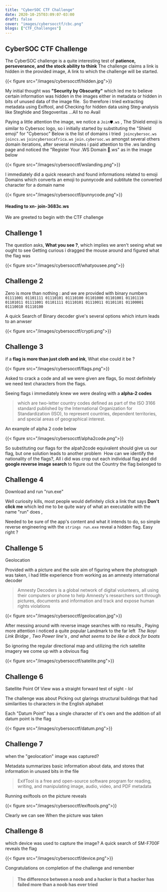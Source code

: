 ```yaml
---
title: "CyberSOC CTF Challenge"
date: 2020-10-25T03:09:07-03:00
draft: false
cover: "images/cybersocctf/cbc.png"
blogs: ["CTF_Challenges"]
---
```



## CyberSOC CTF Challenge 


The CyberSOC challenge is a quite interesting test of **patience, perseverance, and the stock ability to think**
The challenge claims a link is hidden in the provided image, A link to which the challenge will be started.

{{< figure src="/images/cybersocctf/hidden.jpg">}}


My initial thought was **"Security by Obscurity"** which led me to believe certain information was hidden in the images either in metadata or hidden in bits of unused data of the image file. 
So therefore i tried extracting metadata using Exiftool, and Checking for hidden data using Steg-analysis like Steghide and Stegoveritas …All to no Avail 

Paying a little attention the image, we notice a `Join🛡️.ws` , The Shield emoji is similar to Cybersoc logo, so i initially started by substituting the "Shield emoji" for "Cybersoc"
Below is the list of domains i tried 
`joincybersoc.ws` `joincs.ws` `joincybersocafrica.ws` `join.cybersoc.ws`
amongst several others domain iterations,
after several minutes i paid attention to the .ws landing page and noticed the "Register Your .WS Domain 🙂.ws" as in the image below

{{< figure src="/images/cybersocctf/wslanding.png">}}

I immediately did a quick research and found informations related to emoji Domains
which converts an emoji to punnycode and subtitute the converted character for a domain name

{{< figure src="/images/cybersocctf/punnycode.png">}}

#### Heading to xn- join-3683c.ws
We are greeted to begin  with the CTF challenge


## Challenge 1
The question asks, **What you see ?**, which implies we aren't seeing what we ought to see
Getting curious i dragged the mouse around and figured what the flag was

{{< figure src="/images/cybersocctf/whatyousee.png">}}

## Challenge 2

Zero is more than nothing : and we are provided with binary numbers
 
`01111001 01101111 01110101 01110100 01101000 01101001 01101110 01101011 01111001 01101111 01110101 01110011 01101101 01100001 01110010 01110100`

A quick Search of Binary decoder give's several options which inturn leads to an anwser

{{< figure src="/images/cybersocctf/crypti.png">}}

## Challenge 3
if a **flag is more than just cloth and ink**, What else could it be ?

{{< figure src="/images/cybersocctf/flags.png">}}

Asked to crack a code and all we were given are flags, So most definitely we need text characters from the flags.

Seeing flags i immediately knew we were dealing with a **alpha-2 codes**
 >which are two-letter country codes defined as part of the ISO 3166 standard published by the International Organization for Standardization (ISO), to represent countries, dependent territories, and special areas of geographical interest.

An example of alpha 2 code below

{{< figure src="/images/cybersocctf/alpha2code.png">}}

So substituting our flags for the alpah2code equivalent should give us our flag,
but one solution leads to another problem 
How can we identify the nationality of the flags?, All i did was crop out each individual flag and did **google reverse image search** to figure out the Country the flag belonged to


## Challenge 4
Download and run "run.exe"

Well curiosity kills, most people would definitely click a link that says **Don't click me** which led me to be quite wary of what an executable with the name "run" does ,

Needed to be sure of the app's content and what it intends to do, so simple reverse engineering with the `strings run.exe` reveal a hidden flag.
Easy right ?


## Challenge 5
Geolocation 

Provided with a picture and the sole aim of figuring where the photograph was taken, i had little experience from working as an amnesty international decoder 

>Amnesty Decoders is a global network of digital volunteers, all using 
 their computers or phone to help Amnesty's researchers sort through pictures, documents and information and track and expose human rights violations

{{< figure src="/images/cybersocctf/geolocation.jpg">}}

After messing around with reverse image searches with no results , Paying more attention i noticed a quite popular Landmark to the far left 
_The Ikoyi Link Bridge , Two Power line's , and what seems to be like a dock for boats_

So ignoring the regular directional map and utilizing the rich satellite imagery we come up with a obvious flag

{{< figure src="/images/cybersocctf/satelite.png">}}

## Challenge 6
Satellite Point Of View was a straight forward test of sight - _lol_

The challenge was about Picking out glarings structural buildings that had similarities to characters in the English alphabet 

Each "Datum Point" has a single character of it's own and the addition of all datum point is the flag

{{< figure src="/images/cybersocctf/datum.png">}}

## Challenge 7
when the "geolocation" image was captured?

Metadata summarizes basic information about data, and stores that information in unused bits in the file 

>ExifTool is a free and open-source software program for reading,  writing, and manipulating image, audio, video, and PDF metadata


Running exiftools on the picture reveals

{{< figure src="/images/cybersocctf/exiftools.png">}}

Clearly we can see When the picture was taken

## Challenge 8
which device was used to capture the image?
A quick search of SM-F700F reveals the flag


{{< figure src="/images/cybersocctf/device.png">}}

Congratulations on completion of the challenge and remember

>#### The difference between a noob and a hacker is that a hacker has failed more than a noob has ever tried
